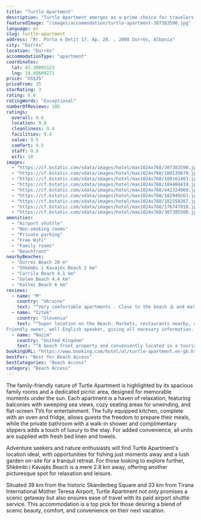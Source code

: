 ```yaml
---
title: "Turtle Apartment"
description: "Turtle Apartment emerges as a prime choice for travelers seeking the perfect blend of comfort and convenience, just a stone's throw away from the serene Durres Beach."
featuredImage: "/images/accommodation/turtle-apartment-307383590.jpg"
language: en
slug: turtle-apartment
address: "Rr. Porta e Detit 17. Ap. 20. , 2008 Durrës, Albania"
city: "Durrës"
location: "Durrës"
accommodationType: "apartment"
coordinates:
  lat: 41.30095123
  lng: 19.49609271
price: "US$35"
priceFrom: 35
starRating: 3
rating: 9.6
ratingWords: "Exceptional"
numberOfReviews: 105
ratings:
  overall: 9.6
  location: 9.8
  cleanliness: 9.4
  facilities: 9.4
  value: 9.5
  comfort: 9.5
  staff: 9.9
  wifi: 10
images:
  - "https://cf.bstatic.com/xdata/images/hotel/max1024x768/307383590.jpg?k=a43dd1e4de2e9961e69a48f0585420a2c36eebfdf99c72859155c6281d9bfe65&o=&hp=1"
  - "https://cf.bstatic.com/xdata/images/hotel/max1024x768/180139879.jpg?k=e2f3578157cf642b32fad94aa5c89fffc66382ef785104196d49111075ea6c16&o=&hp=1"
  - "https://cf.bstatic.com/xdata/images/hotel/max1024x768/180161403.jpg?k=b079915a38e70a8753cd027422f72270c8a88d106265162f32a4d7df8ad3d1a6&o=&hp=1"
  - "https://cf.bstatic.com/xdata/images/hotel/max1024x768/184404419.jpg?k=938cdd450853128d3006d56f3e9e9a1af83f47505597fb0b5ec90e96c4766d9f&o=&hp=1"
  - "https://cf.bstatic.com/xdata/images/hotel/max1024x768/442324969.jpg?k=e08119de690380e593f19169e82ac85008ecf6f1d9720a2b83868ebc912bb3e4&o=&hp=1"
  - "https://cf.bstatic.com/xdata/images/hotel/max1024x768/182949263.jpg?k=ab71e2bddc05c827a7f17dec73d41f6e40ed8c00d657664ee1bccb0e2ab0272e&o=&hp=1"
  - "https://cf.bstatic.com/xdata/images/hotel/max1024x768/182258267.jpg?k=7f37b036efe4c25db4055eaeb2655e97e32d08fe626bb7d3c36064a5eb0bb5c3&o=&hp=1"
  - "https://cf.bstatic.com/xdata/images/hotel/max1024x768/176747910.jpg?k=f51df403326fc5c74643397d3202698006e3c9d44dda5ab7628eeab6306b55a8&o=&hp=1"
  - "https://cf.bstatic.com/xdata/images/hotel/max1024x768/307385500.jpg?k=645e2dd1e12b0284d5992c43f12a3c4b26bbf51834b7b86021c5e82323f17870&o=&hp=1"
amenities:
  - "Airport shuttle"
  - "Non-smoking rooms"
  - "Private parking"
  - "Free WiFi"
  - "Family rooms"
  - "Beachfront"
nearbyBeaches:
  - "Durres Beach 20 m"
  - "Shkëmbi i Kavajës Beach 2 km"
  - "Currila Beach 4.1 km"
  - "Golem Beach 4.4 km"
  - "Kallmi Beach 6 km"
reviews:
  - name: "M"
    country: "Ukraine"
    text: "“Very comfortable apartments . Close to the beach ⛱️ and markets. You will have all you need for your vacation. Friendly owner will help you in any problem. You also can ask for transfer from airport. Fantastic terrace! Balcony! I recommend this...”"
  - name: "Iztok"
    country: "Slovenia"
    text: "“Super location on the Beach. Markets, restaurants nearby, also the bus station to Durrës City center.
Friendly owner, well English speaker, giving all necesary information. Big sea view terrace! Recomended also for Family with small children.”"
  - name: "Nazim"
    country: "United Kingdom"
    text: "“A beach front property and conveniently located in a tourist hotspot. There are nice restaurants, amenities and local shops.”"
bookingURL: "https://www.booking.com/hotel/al/turtle-apartment.en-gb.html?aid=8035640"
bestFor: "Best for Beach Access"
bestCategories: "Beach Access"
category: "Beach Access"
---
```


The family-friendly nature of Turtle Apartment is highlighted by its spacious family rooms and a dedicated picnic area, designed for memorable moments under the sun. Each apartment is a haven of relaxation, featuring balconies with sweeping sea views, cozy seating areas for unwinding, and flat-screen TVs for entertainment. The fully equipped kitchen, complete with an oven and fridge, allows guests the freedom to prepare their meals, while the private bathroom with a walk-in shower and complimentary slippers adds a touch of luxury to the stay. For added convenience, all units are supplied with fresh bed linen and towels.

Adventure seekers and nature enthusiasts will find Turtle Apartment's location ideal, with opportunities for fishing just moments away and a lush garden on-site for a tranquil retreat. For those looking to explore further, Shkëmbi i Kavajës Beach is a mere 2.8 km away, offering another picturesque spot for relaxation and leisure.

Situated 39 km from the historic Skanderbeg Square and 33 km from Tirana International Mother Teresa Airport, Turtle Apartment not only promises a scenic getaway but also ensures ease of travel with its paid airport shuttle service. This accommodation is a top pick for those desiring a blend of scenic beauty, comfort, and convenience on their next vacation.